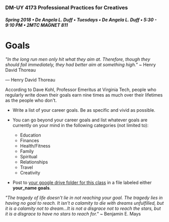 ### DM-UY 4173 Professional Practices for Creatives
##### Spring 2018 • De Angela L. Duff • Tuesdays • De Angela L. Duff • 5:30 - 9:10 PM • 2MTC MAGNET 811

# Goals

_"In the long run men only hit what they aim at. Therefore, though they should fail immediately, they had better aim at something high."_ ~ Henry David Thoreau

― Henry David Thoreau

According to Dave Kohl, Professor Emeritus at Virginia Tech, people who regularly write down their goals earn nine times as much over their lifetimes as the people who don't.

* Write a list of your career goals. Be as specific and vivid as possible.
* You can go beyond your career goals and list whatever goals are currently on your mind in the following categories (not limited to):
    * Education
    * Finances
    * Health/Fitness
    * Family
    * Spiritual
    * Relationships
    * Travel
    * Creativity

* Post to [your google drive folder for this class](deliverables.md) in a file labeled either **your_name goals**. 

_"The tragedy of life doesn't lie in not reaching your goal. The tragedy lies in having no goal to reach. It isn't a calamity to die with dreams unfulfilled, but it is a calamity not to dream...It is not a disgrace not to reach the stars, but it is a disgrace to have no stars to reach for."_ ~ Benjamin E. Mays



